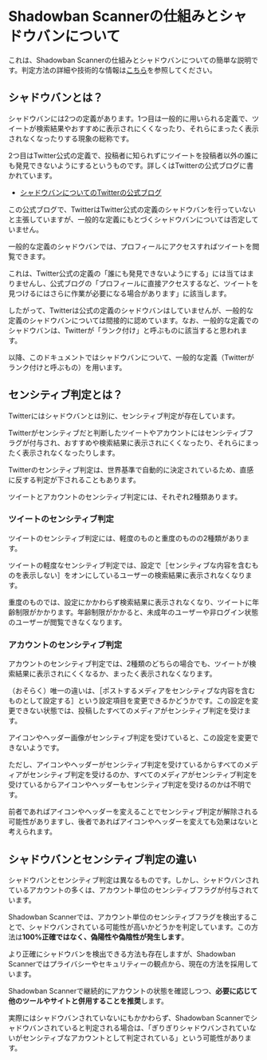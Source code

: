 # Shadowban Scannerの仕組みとシャドウバンについて

これは、Shadowban Scannerの仕組みとシャドウバンについての簡単な説明です。判定方法の詳細や技術的な情報は[こちら](./technical-information.md)を参照してください。

## シャドウバンとは？

シャドウバンには2つの定義があります。1つ目は一般的に用いられる定義で、ツイートが検索結果やおすすめに表示されにくくなったり、それらにまったく表示されなくなったりする現象の総称です。

2つ目はTwitter公式の定義で、投稿者に知られずにツイートを投稿者以外の誰にも発見できないようにするというものです。詳しくはTwitterの公式ブログに書かれています。

- [シャドウバンについてのTwitterの公式ブログ](https://blog.twitter.com/en_us/topics/company/2018/Setting-the-record-straight-on-shadow-banning)

この公式ブログで、TwitterはTwitter公式の定義のシャドウバンを行っていないと主張していますが、一般的な定義にもとづくシャドウバンについては否定していません。

一般的な定義のシャドウバンでは、プロフィールにアクセスすればツイートを閲覧できます。

これは、Twitter公式の定義の「誰にも発見できないようにする」には当てはまりませんし、公式ブログの「プロフィールに直接アクセスするなど、ツイートを見つけるにはさらに作業が必要になる場合があります」に該当します。

したがって、Twitterは公式の定義のシャドウバンはしていませんが、一般的な定義のシャドウバンについては間接的に認めています。なお、一般的な定義でのシャドウバンは、Twitterが「ランク付け」と呼ぶものに該当すると思われます。

以降、このドキュメントではシャドウバンについて、一般的な定義（Twitterがランク付けと呼ぶもの）を用います。

## センシティブ判定とは？

Twitterにはシャドウバンとは別に、センシティブ判定が存在しています。

Twitterがセンシティブだと判断したツイートやアカウントにはセンシティブフラグが付与され、おすすめや検索結果に表示されにくくなったり、それらにまったく表示されなくなったりします。

Twitterのセンシティブ判定は、世界基準で自動的に決定されているため、直感に反する判定が下されることもあります。

ツイートとアカウントのセンシティブ判定には、それぞれ2種類あります。

### ツイートのセンシティブ判定

ツイートのセンシティブ判定には、軽度のものと重度のものの2種類があります。

ツイートの軽度なセンシティブ判定では、設定で［センシティブな内容を含むものを表示しない］をオンにしているユーザーの検索結果に表示されなくなります。

重度のものでは、設定にかかわらず検索結果に表示されなくなり、ツイートに年齢制限がかかります。年齢制限がかかると、未成年のユーザーや非ログイン状態のユーザーが閲覧できなくなります。

### アカウントのセンシティブ判定

アカウントのセンシティブ判定では、2種類のどちらの場合でも、ツイートが検索結果に表示されにくくなるか、まったく表示されなくなります。

（おそらく）唯一の違いは、［ポストするメディアをセンシティブな内容を含むものとして設定する］という設定項目を変更できるかどうかです。この設定を変更できない状態では、投稿したすべてのメディアがセンシティブ判定を受けます。

アイコンやヘッダー画像がセンシティブ判定を受けていると、この設定を変更できないようです。

ただし、アイコンやヘッダーがセンシティブ判定を受けているからすべてのメディアがセンシティブ判定を受けるのか、すべてのメディアがセンシティブ判定を受けているからアイコンやヘッダーもセンシティブ判定を受けるのかは不明です。

前者であればアイコンやヘッダーを変えることでセンシティブ判定が解除される可能性がありますし、後者であればアイコンやヘッダーを変えても効果はないと考えられます。

## シャドウバンとセンシティブ判定の違い

シャドウバンとセンシティブ判定は異なるものです。しかし、シャドウバンされているアカウントの多くは、アカウント単位のセンシティブフラグが付与されています。

Shadowban Scannerでは、アカウント単位のセンシティブフラグを検出することで、シャドウバンされている可能性が高いかどうかを判定しています。この方法は**100%正確ではなく、偽陽性や偽陰性が発生します**。

より正確にシャドウバンを検出できる方法も存在しますが、Shadowban Scannerではプライバシーやセキュリティーの観点から、現在の方法を採用しています。

Shadowban Scannerで継続的にアカウントの状態を確認しつつ、**必要に応じて他のツールやサイトと併用することを推奨**します。

実際にはシャドウバンされていないにもかかわらず、Shadowban Scannerでシャドウバンされていると判定される場合は、「ぎりぎりシャドウバンされていないがセンシティブなアカウントとして判定されている」という可能性があります。
